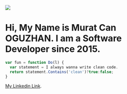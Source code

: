 

![](https://avatars2.githubusercontent.com/u/16158884?v=4&u=1ca2b97de06c813afcd6fcfeb2d9b55c8541785a&s=400)

# [](#header-1)Hi, My Name is Murat Can OGUZHAN. I am a Software Developer since 2015.

```js
var fun = function Do(l) {
  var statement = I always wanna write clean code.
  return statement.Contains('clean')?true:false;
}
```

[My Linkedin Link](https://www.linkedin.com/in/muratcanoguzhan/).

